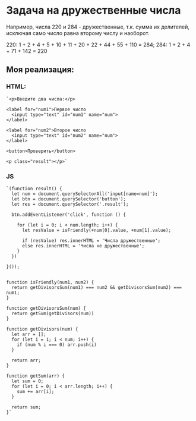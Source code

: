 # Задача на дружественные числа

Например, числа 220 и 284 - дружественные, т.к. сумма их делителей, исключая само число равна второму числу и наоборот.

220: 1 + 2 + 4 + 5 + 10 + 11 + 20 + 22 + 44 + 55 + 110 = 284;
284: 1 + 2 + 4 + 71 + 142 = 220

## Моя реализация:

### HTML:

    `<p>Введите два числа:</p>
    
    <label for="num1">Первое число
      <input type="text" id="num1" name="num">
    </label>
    
    <label for="num2">Второе число
      <input type="text" id="num2" name="num">
    </label>
    
    <button>Проверить</button>
    
    <p class="result"></p>`

### JS

    `(function result() {
      let num = document.querySelectorAll('input[name=num]');
      let btn = document.querySelector('button');
      let res = document.querySelector('.result');

      btn.addEventListener('click', function () {

        for (let i = 0; i < num.length; i++) {
          let resValue = isFriendly(+num[0].value, +num[1].value);

          if (resValue) res.innerHTML = 'Числа дружественные';
          else res.innerHTML = 'Числа не дружественные';
        }
      })

    }());


    function isFriendly(num1, num2) {
      return getDivisorsSum(num1) === num2 && getDivisorsSum(num2) === num1;
    }

    function getDivisorsSum(num) {
      return getSum(getDivisors(num))
    }

    function getDivisors(num) {
      let arr = [];
      for (let i = 1; i < num; i++) {
        if (num % i === 0) arr.push(i)
      }

      return arr;
    }

    function getSum(arr) {
      let sum = 0;
      for (let i = 0; i < arr.length; i++) {
        sum += arr[i];
      }

      return sum;
    }`


